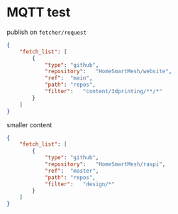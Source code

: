 # MQTT test

publish on `fetcher/request`

```json
{
    "fetch_list": [
        {
            "type": "github",
            "repository":   "HomeSmartMesh/website",
            "ref":  "main",
            "path": "repos",
            "filter":   "content/3dprinting/**/*"
        }
    ]
}
```

smaller content

```json
{
    "fetch_list": [
        {
            "type": "github",
            "repository":   "HomeSmartMesh/raspi",
            "ref":  "master",
            "path": "repos",
            "filter":   "design/*"
        }
    ]
}
```
